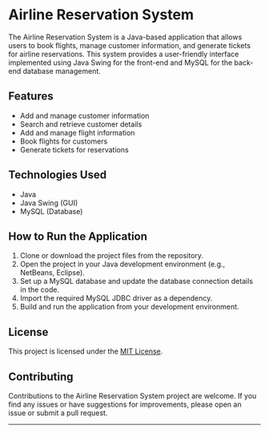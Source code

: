 
# Airline Reservation System

The Airline Reservation System is a Java-based application that allows users to book flights, manage customer information, and generate tickets for airline reservations. This system provides a user-friendly interface implemented using Java Swing for the front-end and MySQL for the back-end database management.

## Features

- Add and manage customer information
- Search and retrieve customer details
- Add and manage flight information
- Book flights for customers
- Generate tickets for reservations

## Technologies Used

- Java
- Java Swing (GUI)
- MySQL (Database)

## How to Run the Application

1. Clone or download the project files from the repository.
2. Open the project in your Java development environment (e.g., NetBeans, Eclipse).
3. Set up a MySQL database and update the database connection details in the code.
4. Import the required MySQL JDBC driver as a dependency.
5. Build and run the application from your development environment.

## License

This project is licensed under the [MIT License](LICENSE).

## Contributing

Contributions to the Airline Reservation System project are welcome. If you find any issues or have suggestions for improvements, please open an issue or submit a pull request.

---
